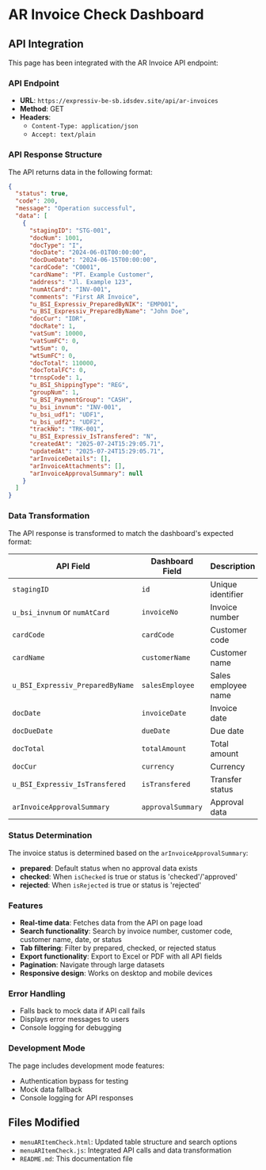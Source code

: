 # AR Invoice Check Dashboard

## API Integration

This page has been integrated with the AR Invoice API endpoint:

### API Endpoint
- **URL**: `https://expressiv-be-sb.idsdev.site/api/ar-invoices`
- **Method**: GET
- **Headers**: 
  - `Content-Type: application/json`
  - `Accept: text/plain`

### API Response Structure
The API returns data in the following format:
```json
{
  "status": true,
  "code": 200,
  "message": "Operation successful",
  "data": [
    {
      "stagingID": "STG-001",
      "docNum": 1001,
      "docType": "I",
      "docDate": "2024-06-01T00:00:00",
      "docDueDate": "2024-06-15T00:00:00",
      "cardCode": "C0001",
      "cardName": "PT. Example Customer",
      "address": "Jl. Example 123",
      "numAtCard": "INV-001",
      "comments": "First AR Invoice",
      "u_BSI_Expressiv_PreparedByNIK": "EMP001",
      "u_BSI_Expressiv_PreparedByName": "John Doe",
      "docCur": "IDR",
      "docRate": 1,
      "vatSum": 10000,
      "vatSumFC": 0,
      "wtSum": 0,
      "wtSumFC": 0,
      "docTotal": 110000,
      "docTotalFC": 0,
      "trnspCode": 1,
      "u_BSI_ShippingType": "REG",
      "groupNum": 1,
      "u_BSI_PaymentGroup": "CASH",
      "u_bsi_invnum": "INV-001",
      "u_bsi_udf1": "UDF1",
      "u_bsi_udf2": "UDF2",
      "trackNo": "TRK-001",
      "u_BSI_Expressiv_IsTransfered": "N",
      "createdAt": "2025-07-24T15:29:05.71",
      "updatedAt": "2025-07-24T15:29:05.71",
      "arInvoiceDetails": [],
      "arInvoiceAttachments": [],
      "arInvoiceApprovalSummary": null
    }
  ]
}
```

### Data Transformation
The API response is transformed to match the dashboard's expected format:

| API Field | Dashboard Field | Description |
|-----------|----------------|-------------|
| `stagingID` | `id` | Unique identifier |
| `u_bsi_invnum` or `numAtCard` | `invoiceNo` | Invoice number |
| `cardCode` | `cardCode` | Customer code |
| `cardName` | `customerName` | Customer name |
| `u_BSI_Expressiv_PreparedByName` | `salesEmployee` | Sales employee name |
| `docDate` | `invoiceDate` | Invoice date |
| `docDueDate` | `dueDate` | Due date |
| `docTotal` | `totalAmount` | Total amount |
| `docCur` | `currency` | Currency |
| `u_BSI_Expressiv_IsTransfered` | `isTransfered` | Transfer status |
| `arInvoiceApprovalSummary` | `approvalSummary` | Approval data |

### Status Determination
The invoice status is determined based on the `arInvoiceApprovalSummary`:
- **prepared**: Default status when no approval data exists
- **checked**: When `isChecked` is true or status is 'checked'/'approved'
- **rejected**: When `isRejected` is true or status is 'rejected'

### Features
- **Real-time data**: Fetches data from the API on page load
- **Search functionality**: Search by invoice number, customer code, customer name, date, or status
- **Tab filtering**: Filter by prepared, checked, or rejected status
- **Export functionality**: Export to Excel or PDF with all API fields
- **Pagination**: Navigate through large datasets
- **Responsive design**: Works on desktop and mobile devices

### Error Handling
- Falls back to mock data if API call fails
- Displays error messages to users
- Console logging for debugging

### Development Mode
The page includes development mode features:
- Authentication bypass for testing
- Mock data fallback
- Console logging for API responses

## Files Modified
- `menuARItemCheck.html`: Updated table structure and search options
- `menuARItemCheck.js`: Integrated API calls and data transformation
- `README.md`: This documentation file 